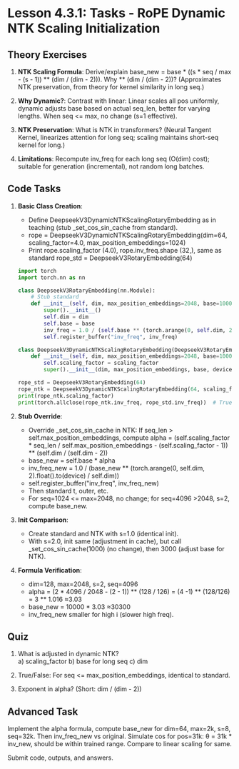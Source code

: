 # Lesson 4.3.1: Tasks - RoPE Dynamic NTK Scaling Initialization

## Theory Exercises

1. **NTK Scaling Formula**: Derive/explain base_new = base * ((s * seq / max - (s - 1)) ** (dim / (dim - 2))). Why ** (dim / (dim - 2))? (Approximates NTK preservation, from theory for kernel similarity in long seq.)

2. **Why Dynamic?**: Contrast with linear: Linear scales all pos uniformly, dynamic adjusts base based on actual seq_len, better for varying lengths. When seq <= max, no change (s=1 effective).

3. **NTK Preservation**: What is NTK in transformers? (Neural Tangent Kernel, linearizes attention for long seq; scaling maintains short-seq kernel for long.)

4. **Limitations**: Recompute inv_freq for each long seq (O(dim) cost); suitable for generation (incremental), not random long batches.

## Code Tasks

1. **Basic Class Creation**:
   - Define DeepseekV3DynamicNTKScalingRotaryEmbedding as in teaching (stub _set_cos_sin_cache from standard).
   - rope = DeepseekV3DynamicNTKScalingRotaryEmbedding(dim=64, scaling_factor=4.0, max_position_embeddings=1024)
   - Print rope.scaling_factor (4.0), rope.inv_freq.shape (32,), same as standard rope_std = DeepseekV3RotaryEmbedding(64)

   ```python
   import torch
   import torch.nn as nn

   class DeepseekV3RotaryEmbedding(nn.Module):
       # Stub standard
       def __init__(self, dim, max_position_embeddings=2048, base=10000, device=None):
           super().__init__()
           self.dim = dim
           self.base = base
           inv_freq = 1.0 / (self.base ** (torch.arange(0, self.dim, 2).float().to(device) / self.dim))
           self.register_buffer("inv_freq", inv_freq)

   class DeepseekV3DynamicNTKScalingRotaryEmbedding(DeepseekV3RotaryEmbedding):
       def __init__(self, dim, max_position_embeddings=2048, base=10000, device=None, scaling_factor=1.0):
           self.scaling_factor = scaling_factor
           super().__init__(dim, max_position_embeddings, base, device)

   rope_std = DeepseekV3RotaryEmbedding(64)
   rope_ntk = DeepseekV3DynamicNTKScalingRotaryEmbedding(64, scaling_factor=4.0)
   print(rope_ntk.scaling_factor)
   print(torch.allclose(rope_ntk.inv_freq, rope_std.inv_freq))  # True
   ```

2. **Stub Override**:
   - Override _set_cos_sin_cache in NTK: If seq_len > self.max_position_embeddings, compute alpha = (self.scaling_factor * seq_len / self.max_position_embeddings - (self.scaling_factor - 1)) ** (self.dim / (self.dim - 2))
   - base_new = self.base * alpha
   - inv_freq_new = 1.0 / (base_new ** (torch.arange(0, self.dim, 2).float().to(device) / self.dim))
   - self.register_buffer("inv_freq", inv_freq_new)
   - Then standard t, outer, etc.
   - For seq=1024 <= max=2048, no change; for seq=4096 >2048, s=2, compute base_new.

3. **Init Comparison**:
   - Create standard and NTK with s=1.0 (identical init).
   - With s=2.0, init same (adjustment in cache), but call _set_cos_sin_cache(1000) (no change), then 3000 (adjust base for NTK).

4. **Formula Verification**:
   - dim=128, max=2048, s=2, seq=4096
   - alpha = (2 * 4096 / 2048 - (2 - 1)) ** (128 / 126) = (4 -1) ** (128/126) = 3 ** 1.016 ≈3.03
   - base_new = 10000 * 3.03 ≈30300
   - inv_freq_new smaller for high i (slower high freq).

## Quiz

1. What is adjusted in dynamic NTK?  
   a) scaling_factor b) base for long seq c) dim

2. True/False: For seq <= max_position_embeddings, identical to standard.

3. Exponent in alpha? (Short: dim / (dim - 2))

## Advanced Task

Implement the alpha formula, compute base_new for dim=64, max=2k, s=8, seq=32k. Then inv_freq_new vs original. Simulate cos for pos=31k: θ = 31k * inv_new, should be within trained range. Compare to linear scaling for same.

Submit code, outputs, and answers.
